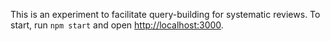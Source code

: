This is an experiment to facilitate query-building for systematic reviews. To start, run `npm start` and open [http://localhost:3000](http://localhost:3000).
